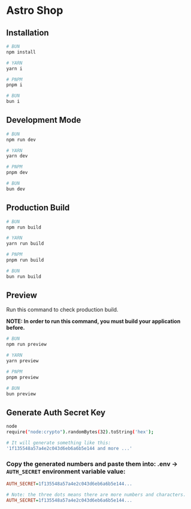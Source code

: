 # Astro Shop

## Installation

```bash
# BUN
npm install

# YARN
yarn i

# PNPM
pnpm i

# BUN
bun i
```

## Development Mode

```bash
# BUN
npm run dev

# YARN
yarn dev

# PNPM
pnpm dev

# BUN
bun dev
```

## Production Build

```bash
# BUN
npm run build

# YARN
yarn run build

# PNPM
pnpm run build

# BUN
bun run build
```

## Preview

Run this command to check production build.

__NOTE: In order to run this command, you must build your application before.__

```bash
# BUN
npm run preview

# YARN
yarn preview

# PNPM
pnpm preview

# BUN
bun preview
```

## Generate Auth Secret Key

```bash
node
require("node:crypto").randomBytes(32).toString('hex');

# It will generate something like this:
'1f135548a57a4e2c043d6eb6a6b5e144 and more ...'
```

### Copy the generated numbers and paste them into: .env -> ```AUTH_SECRET``` environment variable value:

```ini
AUTH_SECRET=1f135548a57a4e2c043d6eb6a6b5e144...

# Note: the three dots means there are more numbers and characters.
AUTH_SECRET=1f135548a57a4e2c043d6eb6a6b5e144...
```